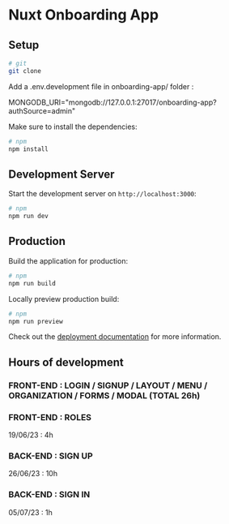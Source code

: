 # Nuxt Onboarding App

## Setup

```bash
# git
git clone
```

Add a .env.development file in onboarding-app/ folder :

MONGODB_URI="mongodb://127.0.0.1:27017/onboarding-app?authSource=admin"

Make sure to install the dependencies:

```bash
# npm
npm install
```

## Development Server

Start the development server on `http://localhost:3000`:

```bash
# npm
npm run dev
```

## Production

Build the application for production:

```bash
# npm
npm run build
```

Locally preview production build:

```bash
# npm
npm run preview
```

Check out the [deployment documentation](https://nuxt.com/docs/getting-started/deployment) for more information.


## Hours of development

### FRONT-END : LOGIN / SIGNUP / LAYOUT / MENU / ORGANIZATION / FORMS / MODAL (TOTAL 26h)
### FRONT-END : ROLES 

19/06/23 : 4h

### BACK-END : SIGN UP

26/06/23 : 10h

### BACK-END : SIGN IN

05/07/23 : 1h

